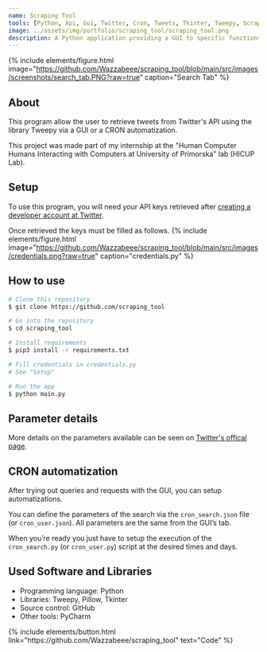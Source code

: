 ```yaml
---
name: Scraping Tool
tools: [Python, Api, Gui, Twitter, Cron, Tweets, Tkinter, Tweepy, Scraping-Python]
image: ../assets/img/portfolio/scraping_tool/scraping_tool.png
description: A Python application providing a GUI to specific functions from Tweepy library and scripts allowing CRON jobs.
---
```


{% include elements/figure.html image="https://github.com/Wazzabeee/scraping_tool/blob/main/src/images/screenshots/search_tab.PNG?raw=true" caption="Search Tab" %}
## About
This program allow the user to retrieve tweets from Twitter's API using the library Tweepy via a GUI or a CRON automatization.

This project was made part of my internship at the "Human Computer Humans Interacting with Computers at University of Primorska" lab (HICUP Lab).

## Setup
To use this program, you will need your API keys retrieved after [creating a developer account at Twitter](https://developer.twitter.com/en/apply-for-access).

Once retrieved the keys must be filled as follows.
{% include elements/figure.html image="https://github.com/Wazzabeee/scraping_tool/blob/main/src/images/credentials.png?raw=true" caption="credentials.py" %}

## How to use
```bash
# Clone this repository
$ git clone https://github.com/scraping_tool

# Go into the repository
$ cd scraping_tool

# Install requirements
$ pip3 install -r requirements.txt

# Fill credentials in credentials.py
# See "Setup"

# Run the app
$ python main.py
```

## Parameter details
More details on the parameters available can be seen on [Twitter's offical page](https://developer.twitter.com/en/docs/twitter-api/v1/tweets/search/api-reference/get-search-tweets).

## CRON automatization
After trying out queries and requests with the GUI, you can setup automatizations.

You can define the parameters of the search via the `cron_search.json` file (or `cron_user.json`). All parameters are the same from the GUI’s tab.

When you’re ready you just have to setup the execution of the `cron_search.py` (or `cron_user.py`) script at the desired times and days.

## Used Software and Libraries
- Programming language: Python
- Libraries: Tweepy, Pillow, Tkinter
- Source control: GitHub
- Other tools: PyCharm

<p class="text-center">
{% include elements/button.html link="https://github.com/Wazzabeee/scraping_tool" text="Code" %}
</p>
